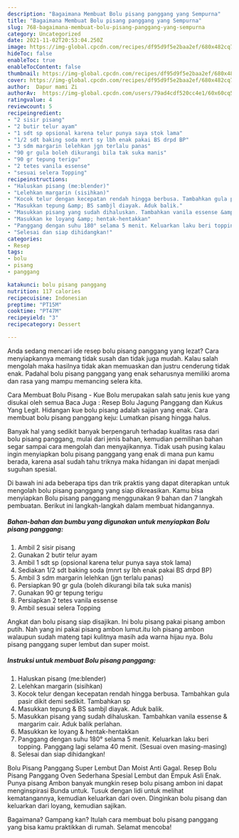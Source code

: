 ```yaml
---
description: "Bagaimana Membuat Bolu pisang panggang yang Sempurna"
title: "Bagaimana Membuat Bolu pisang panggang yang Sempurna"
slug: 768-bagaimana-membuat-bolu-pisang-panggang-yang-sempurna
category: Uncategorized
date: 2021-11-02T20:53:04.250Z
image: https://img-global.cpcdn.com/recipes/df95d9f5e2baa2ef/680x482cq70/bolu-pisang-panggang-foto-resep-utama.jpg
hideToc: false
enableToc: true
enableTocContent: false
thumbnail: https://img-global.cpcdn.com/recipes/df95d9f5e2baa2ef/680x482cq70/bolu-pisang-panggang-foto-resep-utama.jpg
cover: https://img-global.cpcdn.com/recipes/df95d9f5e2baa2ef/680x482cq70/bolu-pisang-panggang-foto-resep-utama.jpg
author:  Dapur mami Zi
authorAv:  https://img-global.cpcdn.com/users/79ad4cdf520cc4e1/60x60cq50/avatar.jpg
ratingvalue: 4
reviewcount: 5
recipeingredient:
- "2 sisir pisang"
- "2 butir telur ayam"
- "1 sdt sp opsional karena telur punya saya stok lama"
- "1/2 sdt baking soda mnrt sy lbh enak pakai BS drpd BP"
- "3 sdm margarin lelehkan jgn terlalu panas"
- "90 gr gula boleh dikurangi bila tak suka manis"
- "90 gr tepung terigu"
- "2 tetes vanila essense"
- "sesuai selera Topping"
recipeinstructions:
- "Haluskan pisang (me:blender)"
- "Lelehkan margarin (sisihkan)"
- "Kocok telur dengan kecepatan rendah hingga berbusa. Tambahkan gula pasir dikit demi sedikit. Tambahkan sp"
- "Masukkan tepung &amp; BS sambjl diayak. Aduk balik."
- "Masukkan pisang yang sudah dihaluskan. Tambahkan vanila essense &amp; margarim cair. Aduk balik perlahan."
- "Masukkan ke loyang &amp; hentak-hentakkan"
- "Panggang dengan suhu 180° selama 5 menit. Keluarkan laku beri topping. Panggang lagi selama 40 menit. (Sesuai oven masing-masing)"
- "Selesai dan siap dihidangkan!"
categories:
- Resep
tags:
- bolu
- pisang
- panggang

katakunci: bolu pisang panggang 
nutrition: 117 calories
recipecuisine: Indonesian
preptime: "PT15M"
cooktime: "PT47M"
recipeyield: "3"
recipecategory: Dessert

---
```



Anda sedang mencari ide resep bolu pisang panggang yang lezat? Cara menyiapkannya memang tidak susah dan tidak juga mudah. Kalau salah mengolah maka hasilnya tidak akan memuaskan dan justru cenderung tidak enak. Padahal bolu pisang panggang yang enak seharusnya memiliki aroma dan rasa yang mampu memancing selera kita.


Cara Membuat Bolu Pisang - Kue Bolu merupakan salah satu jenis kue yang disukai oleh semua Baca Juga : Resep Bolu Jagung Panggang dan Kukus Yang Legit. Hidangan kue bolu pisang adalah sajian yang enak. Cara membuat bolu pisang panggang keju: Lumatkan pisang hingga halus.

Banyak hal yang sedikit banyak berpengaruh terhadap kualitas rasa dari bolu pisang panggang, mulai dari jenis bahan, kemudian pemilihan bahan segar sampai cara mengolah dan menyajikannya. Tidak usah pusing kalau ingin menyiapkan bolu pisang panggang yang enak di mana pun kamu berada, karena asal sudah tahu triknya maka hidangan ini dapat menjadi suguhan spesial.


Di bawah ini ada beberapa tips dan trik praktis yang dapat diterapkan untuk mengolah bolu pisang panggang yang siap dikreasikan. Kamu bisa menyiapkan Bolu pisang panggang menggunakan 9 bahan dan 7 langkah pembuatan. Berikut ini langkah-langkah dalam membuat hidangannya.

<!--inarticleads1-->

##### Bahan-bahan dan bumbu yang digunakan untuk menyiapkan Bolu pisang panggang:

1. Ambil 2 sisir pisang
1. Gunakan 2 butir telur ayam
1. Ambil 1 sdt sp (opsional karena telur punya saya stok lama)
1. Sediakan 1/2 sdt baking soda (mnrt sy lbh enak pakai BS drpd BP)
1. Ambil 3 sdm margarin lelehkan (jgn terlalu panas)
1. Persiapkan 90 gr gula (boleh dikurangi bila tak suka manis)
1. Gunakan 90 gr tepung terigu
1. Persiapkan 2 tetes vanila essense
1. Ambil sesuai selera Topping


Angkat dan bolu pisang siap disajikan. Ini bolu pisang pakai pisang ambon putih. Nah yang ini pakai pisang ambon lumut.itu loh pisang ambon walaupun sudah mateng tapi kulitnya masih ada warna hijau nya. Bolu pisang panggang super lembut dan super moist. 

<!--inarticleads2-->

##### Instruksi untuk membuat Bolu pisang panggang:

1. Haluskan pisang (me:blender)
1. Lelehkan margarin (sisihkan)
1. Kocok telur dengan kecepatan rendah hingga berbusa. Tambahkan gula pasir dikit demi sedikit. Tambahkan sp
1. Masukkan tepung &amp; BS sambjl diayak. Aduk balik.
1. Masukkan pisang yang sudah dihaluskan. Tambahkan vanila essense &amp; margarim cair. Aduk balik perlahan.
1. Masukkan ke loyang &amp; hentak-hentakkan
1. Panggang dengan suhu 180° selama 5 menit. Keluarkan laku beri topping. Panggang lagi selama 40 menit. (Sesuai oven masing-masing)
1. Selesai dan siap dihidangkan!

Bolu Pisang Panggang Super Lembut Dan Moist Anti Gagal. Resep Bolu Pisang Panggang Oven Sederhana Spesial Lembut dan Empuk Asli Enak. Punya pisang Ambon banyak mungkin resep bolu pisang ambon ini dapat menginspirasi Bunda untuk. Tusuk dengan lidi untuk melihat kematangannya, kemudian keluarkan dari oven. Dinginkan bolu pisang dan keluarkan dari loyang, kemudian sajikan. 

Bagaimana? Gampang kan? Itulah cara membuat bolu pisang panggang yang bisa kamu praktikkan di rumah. Selamat mencoba!
